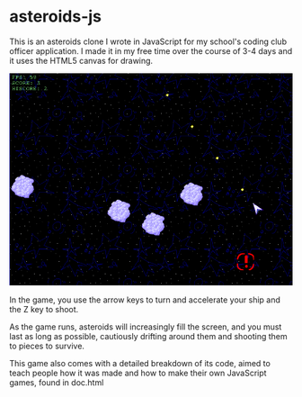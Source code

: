 # asteroids-js

This is an asteroids clone I wrote in JavaScript for my school's coding club officer application. I made it in my free time over the course of 3-4 days and it uses the HTML5 canvas for drawing.

![in-game screenshot](./assets/images/screenshot.png)

In the game, you use the arrow keys to turn and accelerate your ship and the Z key to shoot.

As the game runs, asteroids will increasingly fill the screen, and you must last as long as possible, cautiously drifting around them and shooting them to pieces to survive.

This game also comes with a detailed breakdown of its code, aimed to teach people how it was made and how to make their own JavaScript games, found in doc.html

